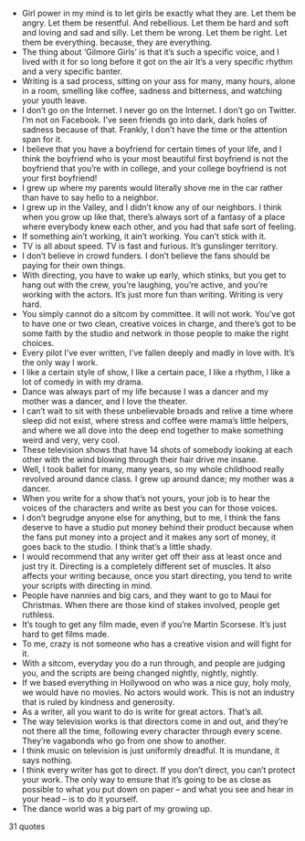  - Girl power in my mind is to let girls be exactly what they are. Let them be angry. Let them be resentful. And rebellious. Let them be hard and soft and loving and sad and silly. Let them be wrong. Let them be right. Let them be everything. because, they are everything.
 - The thing about ‘Gilmore Girls’ is that it’s such a specific voice, and I lived with it for so long before it got on the air It’s a very specific rhythm and a very specific banter.
 - Writing is a sad process, sitting on your ass for many, many hours, alone in a room, smelling like coffee, sadness and bitterness, and watching your youth leave.
 - I don’t go on the Internet. I never go on the Internet. I don’t go on Twitter. I’m not on Facebook. I’ve seen friends go into dark, dark holes of sadness because of that. Frankly, I don’t have the time or the attention span for it.
 - I believe that you have a boyfriend for certain times of your life, and I think the boyfriend who is your most beautiful first boyfriend is not the boyfriend that you’re with in college, and your college boyfriend is not your first boyfriend!
 - I grew up where my parents would literally shove me in the car rather than have to say hello to a neighbor.
 - I grew up in the Valley, and I didn’t know any of our neighbors. I think when you grow up like that, there’s always sort of a fantasy of a place where everybody knew each other, and you had that safe sort of feeling.
 - If something ain’t working, it ain’t working. You can’t stick with it.
 - TV is all about speed. TV is fast and furious. It’s gunslinger territory.
 - I don’t believe in crowd funders. I don’t believe the fans should be paying for their own things.
 - With directing, you have to wake up early, which stinks, but you get to hang out with the crew, you’re laughing, you’re active, and you’re working with the actors. It’s just more fun than writing. Writing is very hard.
 - You simply cannot do a sitcom by committee. It will not work. You’ve got to have one or two clean, creative voices in charge, and there’s got to be some faith by the studio and network in those people to make the right choices.
 - Every pilot I’ve ever written, I’ve fallen deeply and madly in love with. It’s the only way I work.
 - I like a certain style of show, I like a certain pace, I like a rhythm, I like a lot of comedy in with my drama.
 - Dance was always part of my life because I was a dancer and my mother was a dancer, and I love the theater.
 - I can’t wait to sit with these unbelievable broads and relive a time where sleep did not exist, where stress and coffee were mama’s little helpers, and where we all dove into the deep end together to make something weird and very, very cool.
 - These television shows that have 14 shots of somebody looking at each other with the wind blowing through their hair drive me insane.
 - Well, I took ballet for many, many years, so my whole childhood really revolved around dance class. I grew up around dance; my mother was a dancer.
 - When you write for a show that’s not yours, your job is to hear the voices of the characters and write as best you can for those voices.
 - I don’t begrudge anyone else for anything, but to me, I think the fans deserve to have a studio put money behind their product because when the fans put money into a project and it makes any sort of money, it goes back to the studio. I think that’s a little shady.
 - I would recommend that any writer get off their ass at least once and just try it. Directing is a completely different set of muscles. It also affects your writing because, once you start directing, you tend to write your scripts with directing in mind.
 - People have nannies and big cars, and they want to go to Maui for Christmas. When there are those kind of stakes involved, people get ruthless.
 - It’s tough to get any film made, even if you’re Martin Scorsese. It’s just hard to get films made.
 - To me, crazy is not someone who has a creative vision and will fight for it.
 - With a sitcom, everyday you do a run through, and people are judging you, and the scripts are being changed nightly, nightly, nightly.
 - If we based everything in Hollywood on who was a nice guy, holy moly, we would have no movies. No actors would work. This is not an industry that is ruled by kindness and generosity.
 - As a writer, all you want to do is write for great actors. That’s all.
 - The way television works is that directors come in and out, and they’re not there all the time, following every character through every scene. They’re vagabonds who go from one show to another.
 - I think music on television is just uniformly dreadful. It is mundane, it says nothing.
 - I think every writer has got to direct. If you don’t direct, you can’t protect your work. The only way to ensure that it’s going to be as close as possible to what you put down on paper – and what you see and hear in your head – is to do it yourself.
 - The dance world was a big part of my growing up.

31 quotes